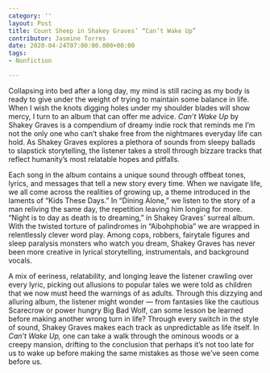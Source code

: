 ```yaml
---
category: ''
layout: Post
title: Count Sheep in Shakey Graves’ “Can’t Wake Up”
contributor: Jasmine Torres
date: 2020-04-24T07:00:00.000+00:00
tags: 
- Nonfiction

---
```

Collapsing into bed after a long day, my mind is still racing as my body is ready to give under the weight of trying to maintain some balance in life. When I wish the knots digging holes under my shoulder blades will show mercy, I turn to an album that can offer me advice. _Can’t Wake Up_ by Shakey Graves is a compendium of dreamy indie rock that reminds me I’m not the only one who can’t shake free from the nightmares everyday life can hold. As Shakey Graves explores a plethora of sounds from sleepy ballads to slapstick storytelling, the listener takes a stroll through bizzare tracks that reflect humanity’s most relatable hopes and pitfalls.

Each song in the album contains a unique sound through offbeat tones, lyrics, and messages that tell a new story every time. When we navigate life, we all come across the realities of growing up, a theme introduced in the laments of “Kids These Days.” In “Dining Alone,” we listen to the story of a man reliving the same day, the repetition leaving him longing for more. “Night is to day as death is to dreaming,” in Shakey Graves’ surreal album. With the twisted torture of palindromes in “Aibohphobia” we are wrapped in relentlessly clever word play. Among cops, robbers, fairytale figures and sleep paralysis monsters who watch you dream, Shakey Graves has never been more creative in lyrical storytelling, instrumentals, and background vocals.

A mix of eeriness, relatability, and longing leave the listener crawling over every lyric, picking out allusions to popular tales we were told as children that we now must heed the warnings of as adults. Through this dizzying and alluring album, the listener might wonder — from fantasies like the cautious Scarecrow or power hungry Big Bad Wolf, can some lesson be learned before making another wrong turn in life? Through every switch in the style of sound, Shakey Graves makes each track as unpredictable as life itself. In _Can’t Wake Up,_ one can take a walk through the ominous woods or a creepy mansion, drifting to the conclusion that perhaps it’s not too late for us to wake up before making the same mistakes as those we’ve seen come before us.